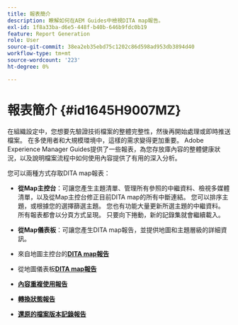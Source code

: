 ```yaml
---
title: 報表簡介
description: 瞭解如何在AEM Guides中檢視DITA map報告。
exl-id: 1f8a33ba-d6e5-448f-b40b-646b9fdc0b19
feature: Report Generation
role: User
source-git-commit: 38ea2eb35ebd75c1202c86d598ad953db3894d40
workflow-type: tm+mt
source-wordcount: '223'
ht-degree: 0%

---
```


# 報表簡介 {#id1645H9007MZ}

在組織設定中，您想要先驗證技術檔案的整體完整性，然後再開始處理或即時推送檔案。 在多使用者和大規模環境中，這樣的需求變得更加重要。 Adobe Experience Manager Guides提供了一些報表，為您存放庫內容的整體健康狀況，以及說明檔案流程中如何使用內容提供了有用的深入分析。

您可以兩種方式存取DITA map報表：

- **從Map主控台**：可讓您產生主題清單、管理所有參照的中繼資料、檢視多媒體清單，以及從Map主控台修正目前DITA map的所有中斷連結。 您可以排序主題，或根據您的選擇篩選主題。 您也有功能大量更新所選主題的中繼資料。 所有報表都會以分頁方式呈現。 只要向下捲動，新的記錄集就會繼續載入。

- **從Map儀表板**：可讓您產生DITA map報告，並提供地圖和主題層級的詳細資訊。

- 來自地圖主控台的&#x200B;**[DITA map報告](reports-web-editor.md)**

- 從地圖儀表板&#x200B;**[DITA map報告](reports-ditamap.md)**

- **[內容重複使用報告](reports-content-reuse.md)**

- **[轉換狀態報告](reports-convertion-status.md)**

- **[還原的檔案版本記錄報告](reports-reverted-file-version-history.md)**
